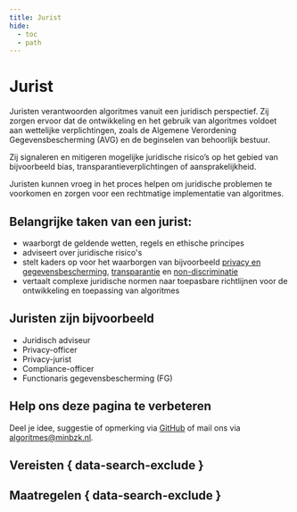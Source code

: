 ```yaml
---
title: Jurist
hide:
  - toc
  - path
---
```


# Jurist
Juristen verantwoorden algoritmes vanuit een juridisch perspectief. Zij zorgen ervoor dat de ontwikkeling en het gebruik van algoritmes voldoet aan wettelijke verplichtingen, zoals de Algemene Verordening Gegevensbescherming (AVG) en de beginselen van behoorlijk bestuur. 

Zij signaleren en mitigeren mogelijke juridische risico’s op het gebied van bijvoorbeeld bias, transparantieverplichtingen of aansprakelijkheid. 

Juristen kunnen vroeg in het proces helpen om juridische problemen te voorkomen en zorgen voor een rechtmatige implementatie van algoritmes.

## Belangrijke taken van een jurist:

* waarborgt de geldende wetten, regels en ethische principes
* adviseert over juridische risico's
* stelt kaders op voor het waarborgen van bijvoorbeeld [privacy en gegevensbescherming](../onderwerpen/privacy-en-gegevensbescherming.md), [transparantie](../onderwerpen/transparantie.md) en [non-discriminatie](../onderwerpen/bias-en-non-discriminatie.md)
* vertaalt complexe juridische normen naar toepasbare richtlijnen voor de ontwikkeling en toepassing van algoritmes

## Juristen zijn bijvoorbeeld

* Juridisch adviseur
* Privacy-officer
* Privacy-jurist
* Compliance-officer
* Functionaris gegevensbescherming (FG)

## Help ons deze pagina te verbeteren
Deel je idee, suggestie of opmerking via [GitHub](https://github.com/MinBZK/Algoritmekader/issues/new/choose) of mail ons via [algoritmes@minbzk.nl](mailto:algoritmes@minbzk.nl).


## Vereisten { data-search-exclude }

<!-- list_vereisten rollen/jurist no-rol no-levenscyclus no-search no-onderwerp -->

## Maatregelen { data-search-exclude }

<!-- list_maatregelen rollen/jurist no-rol no-levenscyclus no-search no-onderwerp -->
